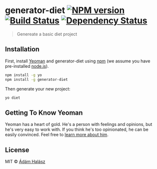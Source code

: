 # generator-diet [![NPM version][npm-image]][npm-url] [![Build Status][travis-image]][travis-url] [![Dependency Status][daviddm-image]][daviddm-url]
> Genereate a basic diet project

## Installation

First, install [Yeoman](http://yeoman.io) and generator-diet using [npm](https://www.npmjs.com/) (we assume you have pre-installed [node.js](https://nodejs.org/)).

```bash
npm install -g yo
npm install -g generator-diet
```

Then generate your new project:

```bash
yo diet
```

## Getting To Know Yeoman

Yeoman has a heart of gold. He&#39;s a person with feelings and opinions, but he&#39;s very easy to work with. If you think he&#39;s too opinionated, he can be easily convinced. Feel free to [learn more about him](http://yeoman.io/).

## License

MIT © [Ádám Halász](adamhalasz.com)


[npm-image]: https://badge.fury.io/js/generator-diet.svg
[npm-url]: https://npmjs.org/package/generator-diet
[travis-image]: https://travis-ci.org/adamhalasz/generator-diet.svg?branch=master
[travis-url]: https://travis-ci.org/adamhalasz/generator-diet
[daviddm-image]: https://david-dm.org/adamhalasz/generator-diet.svg?theme=shields.io
[daviddm-url]: https://david-dm.org/adamhalasz/generator-diet
